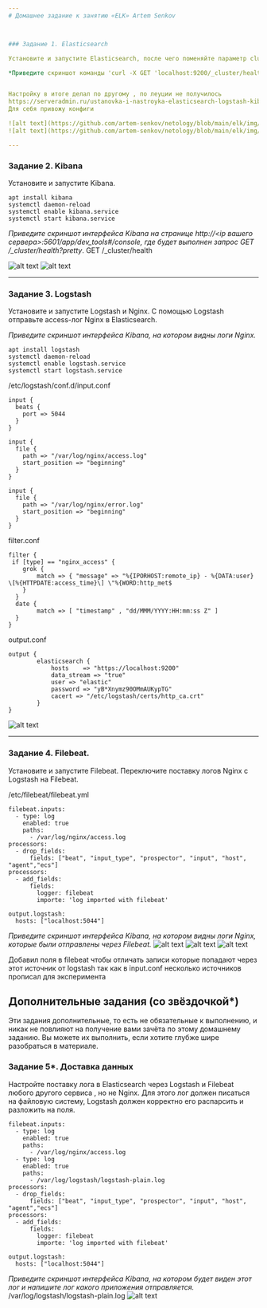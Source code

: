 ```yaml
---
# Домашнее задание к занятию «ELK» Artem Senkov



### Задание 1. Elasticsearch 

Установите и запустите Elasticsearch, после чего поменяйте параметр cluster_name на случайный. 

*Приведите скриншот команды 'curl -X GET 'localhost:9200/_cluster/health?pretty', сделанной на сервере с установленным Elasticsearch. Где будет виден нестандартный cluster_name*.


Настройку в итоге делал по другому , по леуции не получилось
https://serveradmin.ru/ustanovka-i-nastroyka-elasticsearch-logstash-kibana-elk-stack/#Ubuntu_Debian
Для себя привожу конфиги

![alt text](https://github.com/artem-senkov/netology/blob/main/elk/img/elk1-1.png)
![alt text](https://github.com/artem-senkov/netology/blob/main/elk/img/elk1-2.png)

---
```


### Задание 2. Kibana

Установите и запустите Kibana.
```
apt install kibana
systemctl daemon-reload
systemctl enable kibana.service
systemctl start kibana.service
```
*Приведите скриншот интерфейса Kibana на странице http://<ip вашего сервера>:5601/app/dev_tools#/console, где будет выполнен запрос GET /_cluster/health?pretty*.
GET /_cluster/health

![alt text](https://github.com/artem-senkov/netology/blob/main/elk/img/elk2-1.png)
![alt text](https://github.com/artem-senkov/netology/blob/main/elk/img/elk2-2.png)

---

### Задание 3. Logstash

Установите и запустите Logstash и Nginx. С помощью Logstash отправьте access-лог Nginx в Elasticsearch. 

*Приведите скриншот интерфейса Kibana, на котором видны логи Nginx.*
```
apt install logstash
systemctl daemon-reload
systemctl enable logstash.service
systemctl start logstash.service
```
/etc/logstash/conf.d/input.conf
```
input {
  beats {
    port => 5044
  }
}

input {
  file {
    path => "/var/log/nginx/access.log"
    start_position => "beginning"
  }
}

input {
  file {
    path => "/var/log/nginx/error.log"
    start_position => "beginning"
  }
}

```

filter.conf
```
filter {
 if [type] == "nginx_access" {
    grok {
        match => { "message" => "%{IPORHOST:remote_ip} - %{DATA:user} \[%{HTTPDATE:access_time}\] \"%{WORD:http_met$
    }
  }
  date {
        match => [ "timestamp" , "dd/MMM/YYYY:HH:mm:ss Z" ]
  }
}

```

output.conf
```
output {
        elasticsearch {
            hosts    => "https://localhost:9200"
            data_stream => "true"
            user => "elastic"
            password => "yB*Xnymz90OMmAUKypTG"
            cacert => "/etc/logstash/certs/http_ca.crt"
        }
}

```
![alt text](https://github.com/artem-senkov/netology/blob/main/elk/img/elk3-1.png)

---

### Задание 4. Filebeat. 

Установите и запустите Filebeat. Переключите поставку логов Nginx с Logstash на Filebeat. 

 /etc/filebeat/filebeat.yml
```
filebeat.inputs:
  - type: log
    enabled: true
    paths:
      - /var/log/nginx/access.log
processors:
  - drop_fields:
      fields: ["beat", "input_type", "prospector", "input", "host", "agent","ecs"]
processors:
  - add_fields:
      fields:
        logger: filebeat
        importe: 'log imported with filebeat'

output.logstash:
  hosts: ["localhost:5044"]

```

*Приведите скриншот интерфейса Kibana, на котором видны логи Nginx, которые были отправлены через Filebeat.*
![alt text](https://github.com/artem-senkov/netology/blob/main/elk/img/elk-4-1.png)
![alt text](https://github.com/artem-senkov/netology/blob/main/elk/img/elk4-2.png)
![alt text](https://github.com/artem-senkov/netology/blob/main/elk/img/elk4-3.png)

Добавил поля в filebeat чтобы отличать записи которые попадают через этот источник от logstash так как в input.conf несколько источников прописал для эксперимента


## Дополнительные задания (со звёздочкой*)
Эти задания дополнительные, то есть не обязательные к выполнению, и никак не повлияют на получение вами зачёта по этому домашнему заданию. Вы можете их выполнить, если хотите глубже шире разобраться в материале.

### Задание 5*. Доставка данных 

Настройте поставку лога в Elasticsearch через Logstash и Filebeat любого другого сервиса , но не Nginx. 
Для этого лог должен писаться на файловую систему, Logstash должен корректно его распарсить и разложить на поля. 
```
filebeat.inputs:
  - type: log
    enabled: true
    paths:
      - /var/log/nginx/access.log
  - type: log
    enabled: true
    paths:
      - /var/log/logstash/logstash-plain.log
processors:
  - drop_fields:
      fields: ["beat", "input_type", "prospector", "input", "host", "agent","ecs"]
processors:
  - add_fields:
      fields:
        logger: filebeat
        importe: 'log imported with filebeat'

output.logstash:
  hosts: ["localhost:5044"]

```


*Приведите скриншот интерфейса Kibana, на котором будет виден этот лог и напишите лог какого приложения отправляется.*
/var/log/logstash/logstash-plain.log
![alt text](https://github.com/artem-senkov/netology/blob/main/elk/img/elk5-1.png)

